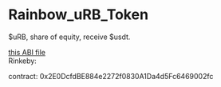 # Rainbow_uRB_Token
$uRB, share of equity, receive $usdt.

[this ABI file](/abi/urb.json)<br>
Rinkeby:

contract:   0x2E0DcfdBE884e2272f0830A1Da4d5Fc6469002fc

